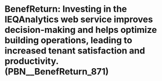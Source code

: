 # BenefReturn: __Investing in the IEQAnalytics web service improves decision-making and helps optimize building operations, leading to increased tenant satisfaction and productivity.__ (PBN__BenefReturn_871)

